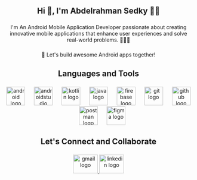 <h2 align="center">Hi 👋, I'm Abdelrahman Sedky 👨‍💻</h2>

###

<p align="center">I'm An Android Mobile Application Developer passionate about creating innovative mobile applications that enhance user experiences and solve real-world problems. 📱🚀💡</p>

###

<p align="center">🚀 Let's build awesome Android apps together!</p>

###

<h2 align="center">Languages and Tools</h2>

###

<div align="center">
  <img src="https://cdn.simpleicons.org/android/3DDC84" height="50" alt="android logo"  />
  <img width="16" />
  <img src="https://skillicons.dev/icons?i=androidstudio" height="50" alt="androidstudio logo"  />
  <img width="16" />
  <img src="https://skillicons.dev/icons?i=kotlin" height="50" alt="kotlin logo"  />
  <img width="16" />
  <img src="https://skillicons.dev/icons?i=java" height="50" alt="java logo"  />
  <img width="16" />
  <img src="https://skillicons.dev/icons?i=firebase" height="50" alt="firebase logo"  />
  <img width="16" />
  <img src="https://skillicons.dev/icons?i=git" height="50" alt="git logo"  />
  <img width="16" />
  <img src="https://skillicons.dev/icons?i=github" height="50" alt="github logo"  />
  <img width="16" />
  <img src="https://skillicons.dev/icons?i=postman" height="50" alt="postman logo"  />
  <img width="16" />
  <img src="https://skillicons.dev/icons?i=figma" height="50" alt="figma logo"  />
</div>

###

<h2 align="center">Let's Connect and Collaborate</h2>

###

<div align="center">
  <a href="mailto:abdelrahmanoda@gmail.com" target="_blank">
    <img src="https://raw.githubusercontent.com/maurodesouza/profile-readme-generator/master/src/assets/icons/social/gmail/default.svg" width="66" height="50" alt="gmail logo"  />
  </a>
  <a href="https://www.linkedin.com/in/abdelrahman-sedky/" target="_blank">
    <img src="https://raw.githubusercontent.com/maurodesouza/profile-readme-generator/master/src/assets/icons/social/linkedin/default.svg" width="66" height="50" alt="linkedin logo"  />
  </a>
</div>

###
